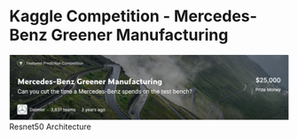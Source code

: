 # Kaggle Competition - Mercedes-Benz Greener Manufacturing 
<img src="https://github.com/saptakbhadra/mercedesbenzKgle/blob/master/MercedesKaggle.PNG" alt=".." title="Mercedes Benz"/>
Resnet50 Architecture</p>
